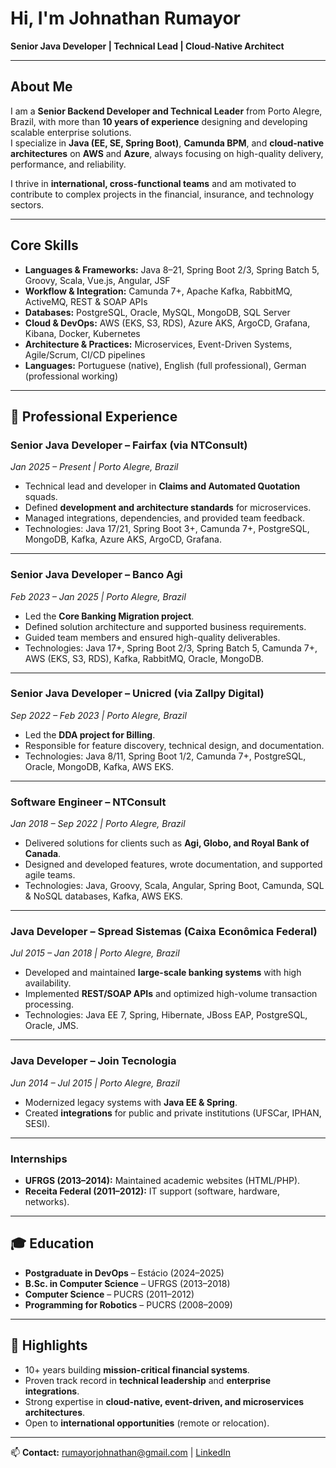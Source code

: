 #  Hi, I'm Johnathan Rumayor

**Senior Java Developer | Technical Lead | Cloud-Native Architect**

---

##  About Me
I am a **Senior Backend Developer and Technical Leader** from Porto Alegre, Brazil, with more than **10 years of experience** designing and developing scalable enterprise solutions.  
I specialize in **Java (EE, SE, Spring Boot)**, **Camunda BPM**, and **cloud-native architectures** on **AWS** and **Azure**, always focusing on high-quality delivery, performance, and reliability.  

I thrive in **international, cross-functional teams** and am motivated to contribute to complex projects in the financial, insurance, and technology sectors.

---

##  Core Skills
- **Languages & Frameworks:** Java 8–21, Spring Boot 2/3, Spring Batch 5, Groovy, Scala, Vue.js, Angular, JSF  
- **Workflow & Integration:** Camunda 7+, Apache Kafka, RabbitMQ, ActiveMQ, REST & SOAP APIs  
- **Databases:** PostgreSQL, Oracle, MySQL, MongoDB, SQL Server  
- **Cloud & DevOps:** AWS (EKS, S3, RDS), Azure AKS, ArgoCD, Grafana, Kibana, Docker, Kubernetes  
- **Architecture & Practices:** Microservices, Event-Driven Systems, Agile/Scrum, CI/CD pipelines  
- **Languages:** Portuguese (native), English (full professional), German (professional working)  

---

## 💼 Professional Experience

### **Senior Java Developer – Fairfax (via NTConsult)**  
*Jan 2025 – Present | Porto Alegre, Brazil*  
- Technical lead and developer in **Claims and Automated Quotation** squads.  
- Defined **development and architecture standards** for microservices.  
- Managed integrations, dependencies, and provided team feedback.  
- Technologies: Java 17/21, Spring Boot 3+, Camunda 7+, PostgreSQL, MongoDB, Kafka, Azure AKS, ArgoCD, Grafana.

---

### **Senior Java Developer – Banco Agi**  
*Feb 2023 – Jan 2025 | Porto Alegre, Brazil*  
- Led the **Core Banking Migration project**.  
- Defined solution architecture and supported business requirements.  
- Guided team members and ensured high-quality deliverables.  
- Technologies: Java 17+, Spring Boot 2/3, Spring Batch 5, Camunda 7+, AWS (EKS, S3, RDS), Kafka, RabbitMQ, Oracle, MongoDB.

---

### **Senior Java Developer – Unicred (via Zallpy Digital)**  
*Sep 2022 – Feb 2023 | Porto Alegre, Brazil*  
- Led the **DDA project for Billing**.  
- Responsible for feature discovery, technical design, and documentation.  
- Technologies: Java 8/11, Spring Boot 1/2, Camunda 7+, PostgreSQL, Oracle, MongoDB, Kafka, AWS EKS.

---

### **Software Engineer – NTConsult**  
*Jan 2018 – Sep 2022 | Porto Alegre, Brazil*  
- Delivered solutions for clients such as **Agi, Globo, and Royal Bank of Canada**.  
- Designed and developed features, wrote documentation, and supported agile teams.  
- Technologies: Java, Groovy, Scala, Angular, Spring Boot, Camunda, SQL & NoSQL databases, Kafka, AWS EKS.

---

### **Java Developer – Spread Sistemas (Caixa Econômica Federal)**  
*Jul 2015 – Jan 2018 | Porto Alegre, Brazil*  
- Developed and maintained **large-scale banking systems** with high availability.  
- Implemented **REST/SOAP APIs** and optimized high-volume transaction processing.  
- Technologies: Java EE 7, Spring, Hibernate, JBoss EAP, PostgreSQL, Oracle, JMS.

---

### **Java Developer – Join Tecnologia**  
*Jun 2014 – Jul 2015 | Porto Alegre, Brazil*  
- Modernized legacy systems with **Java EE & Spring**.  
- Created **integrations** for public and private institutions (UFSCar, IPHAN, SESI).  

---

### **Internships**  
- **UFRGS (2013–2014):** Maintained academic websites (HTML/PHP).  
- **Receita Federal (2011–2012):** IT support (software, hardware, networks).  

---

## 🎓 Education
- **Postgraduate in DevOps** – Estácio (2024–2025)  
- **B.Sc. in Computer Science** – UFRGS (2013–2018)  
- **Computer Science** – PUCRS (2011–2012)  
- **Programming for Robotics** – PUCRS (2008–2009)  

---

## 🌟 Highlights
- 10+ years building **mission-critical financial systems**.  
- Proven track record in **technical leadership** and **enterprise integrations**.  
- Strong expertise in **cloud-native, event-driven, and microservices architectures**.  
- Open to **international opportunities** (remote or relocation).  

---

📫 **Contact:** [rumayorjohnathan@gmail.com](mailto:rumayorjohnathan@gmail.com) | [LinkedIn](https://www.linkedin.com/in/johnathan-rumayor/)  
